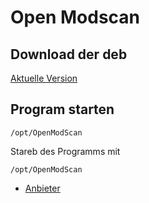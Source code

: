 # Open Modscan

## Download der deb

[Aktuelle Version](https://github.com/sanny32/OpenModScan/releases)

## Program starten

    /opt/OpenModScan

Stareb des Programms mit

    /opt/OpenModScan



+ [Anbieter](https://github.com/sanny32/OpenModScan)
